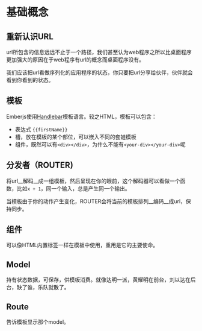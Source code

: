 # 基础概念

## 重新认识URL

url所包含的信息远远不止于一个路径，我们甚至认为web程序之所以比桌面程序更加强大的原因在于web程序有url的概念而桌面程序没有。

我们应该把url看做序列化的应用程序的状态，你只要把url分享给伙伴，伙伴就会看到你看到的状态。

## 模板

Emberjs使用[Handlebar](http://handlebarsjs.com/)模板语言。较之HTML，模板可以包含：

* 表达式 ```{{firstName}}```
* 槽，放在模板的某个部位，可以嵌入不同的套娃模板
* 组件，既然可以有```<div></div>```，为什么不能有```<your-div></your-div>```呢

## 分发者（ROUTER)

将url__解码__成一组模板，然后呈现在你的眼前，这个解码器可以看做一个函数，比如```x + 1```，同一个输入，总是产生同一个输出。

当模板由于你的动作产生变化，ROUTER会将当前的模板排列__编码__成url，保持同步。

## 组件

可以像HTML内置标签一样在模板中使用，重用是它的主要使命。

## Model

持有状态数据，可保存，供模板消费。就像达明一派，黄耀明在前台，刘以达在后台，缺了谁，乐队就散了。

## Route

告诉模板显示那个model。

